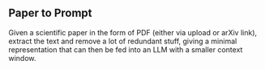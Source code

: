 
## Paper to Prompt

Given a scientific paper in the form of PDF (either via upload or arXiv link), extract the text and remove a lot of redundant stuff, giving a minimal representation that can then be fed into an LLM with a smaller context window.
